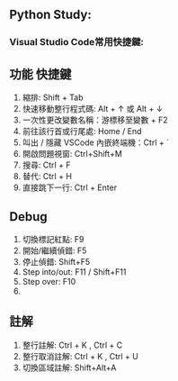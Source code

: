 ## Python Study:
### Visual Studio Code常用快捷鍵:

## 功能	快捷鍵
1. 縮排: Shift + Tab
2. 快速移動整行程式碼: Alt + ↑ 或 Alt + ↓ 
3. 一次性更改變數名稱：游標移至變數 + F2
4. 前往該行首或行尾處: Home / End
5. 叫出 / 隱藏 VSCode 內嵌終端機：Ctrl + `
6. 開啟問題視窗: Ctrl+Shift+M
7. 搜尋: Ctrl + F
8. 替代: Ctrl + H
9. 直接跳下一行: Ctrl + Enter

## Debug
1. 切換標記紅點: F9
2. 開始/繼續偵錯: F5
3. 停止偵錯: Shift+F5
4. Step into/out: F11 / Shift+F11
5. Step over: F10
6. 

## 註解
1. 整行註解:	Ctrl + K , Ctrl + C
2. 整行取消註解:	Ctrl + K , Ctrl + U
3. 切換區域註解: Shift+Alt+A










